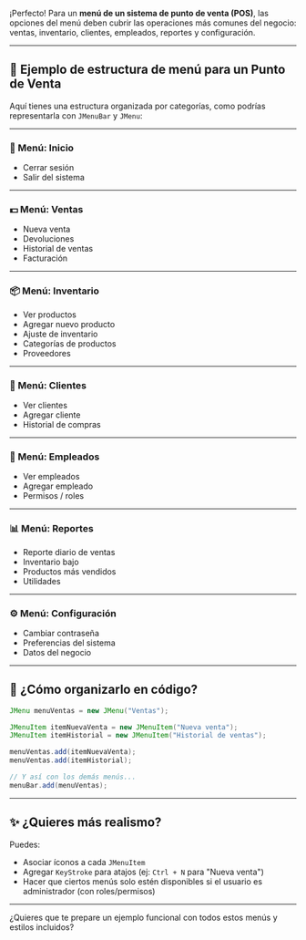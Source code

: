 ¡Perfecto! Para un **menú de un sistema de punto de venta (POS)**, las opciones del menú deben cubrir las operaciones más comunes del negocio: ventas, inventario, clientes, empleados, reportes y configuración.

---

## 🧾 Ejemplo de estructura de menú para un Punto de Venta

Aquí tienes una estructura organizada por categorías, como podrías representarla con `JMenuBar` y `JMenu`:

---

### 📁 Menú: **Inicio**

* Cerrar sesión
* Salir del sistema

---

### 💵 Menú: **Ventas**

* Nueva venta
* Devoluciones
* Historial de ventas
* Facturación

---

### 📦 Menú: **Inventario**

* Ver productos
* Agregar nuevo producto
* Ajuste de inventario
* Categorías de productos
* Proveedores

---

### 👥 Menú: **Clientes**

* Ver clientes
* Agregar cliente
* Historial de compras

---

### 👤 Menú: **Empleados**

* Ver empleados
* Agregar empleado
* Permisos / roles

---

### 📊 Menú: **Reportes**

* Reporte diario de ventas
* Inventario bajo
* Productos más vendidos
* Utilidades

---

### ⚙️ Menú: **Configuración**

* Cambiar contraseña
* Preferencias del sistema
* Datos del negocio

---

## 🧠 ¿Cómo organizarlo en código?

```java
JMenu menuVentas = new JMenu("Ventas");

JMenuItem itemNuevaVenta = new JMenuItem("Nueva venta");
JMenuItem itemHistorial = new JMenuItem("Historial de ventas");

menuVentas.add(itemNuevaVenta);
menuVentas.add(itemHistorial);

// Y así con los demás menús...
menuBar.add(menuVentas);
```

---

## ✨ ¿Quieres más realismo?

Puedes:

* Asociar íconos a cada `JMenuItem`
* Agregar `KeyStroke` para atajos (ej: `Ctrl + N` para "Nueva venta")
* Hacer que ciertos menús solo estén disponibles si el usuario es administrador (con roles/permisos)

---

¿Quieres que te prepare un ejemplo funcional con todos estos menús y estilos incluidos?
